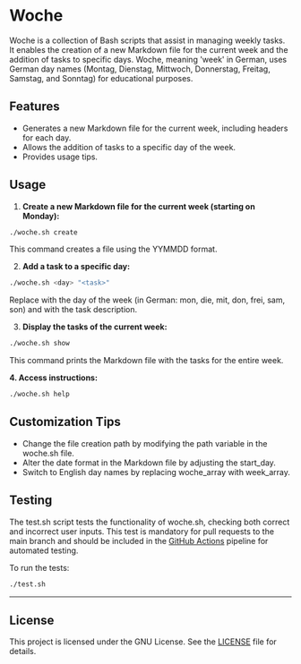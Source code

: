# Woche

Woche is a collection of Bash scripts that assist in managing weekly tasks. It enables the creation of a new Markdown file for the current week and the addition of tasks to specific days. Woche, meaning 'week' in German, uses German day names (Montag, Dienstag, Mittwoch, Donnerstag, Freitag, Samstag, and Sonntag) for educational purposes.

## Features

- Generates a new Markdown file for the current week, including headers for each day.
- Allows the addition of tasks to a specific day of the week.
- Provides usage tips.

## Usage

1. **Create a new Markdown file for the current week (starting on Monday):**

```bash
./woche.sh create
```
This command creates a file using the YYMMDD format.

2. **Add a task to a specific day:**

```bash
./woche.sh <day> "<task>"
```

Replace <day> with the day of the week (in German: mon, die, mit, don, frei, sam, son) and <task> with the task description.

3. **Display the tasks of the current week:**

```bash
./woche.sh show
```

This command prints the Markdown file with the tasks for the entire week.

**4. Access instructions:**

```bash
./woche.sh help
```

## Customization Tips
- Change the file creation path by modifying the path variable in the woche.sh file.
- Alter the date format in the Markdown file by adjusting the start_day.
- Switch to English day names by replacing woche_array with week_array.

## Testing

The test.sh script tests the functionality of woche.sh, checking both correct and incorrect user inputs. This test is mandatory for pull requests to the main branch and should be included in the [GitHub Actions](https://github.com/0jonjo/woche/actions) pipeline for automated testing.

To run the tests:

```bash
./test.sh
```
---
## License
This project is licensed under the GNU License. See the [LICENSE](LICENSE) file for details.
